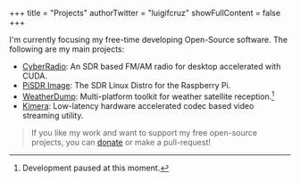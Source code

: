 +++
title = "Projects"
authorTwitter = "luigifcruz"
showFullContent = false
+++

I'm currently focusing my free-time developing Open-Source software. The following are my main projects:

- [CyberRadio](https://github.com/luigifreitas/CyberRadio): An SDR based FM/AM radio for desktop accelerated with CUDA.
- [PiSDR Image](https://github.com/luigifreitas/pisdr-image): The SDR Linux Distro for the Raspberry Pi.
- [WeatherDump](https://github.com/luigifreitas/weatherdump): Multi-platform toolkit for weather satellite reception.[^1]
- [Kimera](https://github.com/luigifcruz/kimera): Low-latency hardware accelerated codec based video streaming utility.

> If you like my work and want to support my free open-source projects, you can [donate](/contact) or make a pull-request!

[^1]: Development paused at this moment.